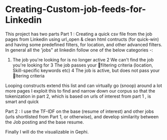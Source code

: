 Creating-Custom-job-feeds-for-Linkedin
======================================

This project has two parts 
Part 1 : Creating a quick csv file from the job pages from Linkedin using url_open & clean html contructs (for quick-win) and having some predefined filters, for location, and other advanced filters. 
In general all the 'jobs" at linkedin follow one of the below categories -:
1. The job you're looking for is no longer active
2  We can't find the job you're looking for
3  The job passes your filtering criteria (location, Skill-specific keywords etc)
4  The job is active, but does not pass your ltering criteria

Looping constructs extend this list and can virtually go (snoop) around a lot more pages
I exploit this to find and narrow down our corpus so that the tokenization in part 2, which is based on urls of interest from part 1 , is smart and quick

Part 2 : I use the TF-IDF on the base (resume of interest) and other jobs (urls shortlisted from Part 1, or otherwise), and develop similarity between the Job posting and the base resume.

Finally I will do the visualizable in Gephi. 
